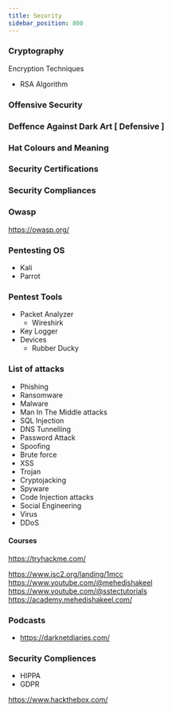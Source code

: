 ```yaml
---
title: Security
sidebar_position: 800
---
```


### Cryptography

Encryption Techniques
- RSA Algorithm

### Offensive Security

### Deffence Against Dark Art [ Defensive ]

### Hat Colours and Meaning

### Security Certifications

### Security Compliances

### Owasp

https://owasp.org/

### Pentesting OS

- Kali
- Parrot

### Pentest Tools

- Packet Analyzer 
  - Wireshirk
- Key Logger
- Devices
  - Rubber Ducky

### List of attacks

- Phishing
- Ransomware
- Malware
- Man In The Middle attacks
- SQL Injection
- DNS Tunnelling
- Password Attack
- Spoofing
- Brute force
- XSS
- Trojan
- Cryptojacking
- Spyware
- Code Injection attacks
- Social Engineering
- Virus
- DDoS

#### Courses

https://tryhackme.com/

https://www.isc2.org/landing/1mcc
https://www.youtube.com/@mehedishakeel
https://www.youtube.com/@sstectutorials
https://academy.mehedishakeel.com/

### Podcasts

- https://darknetdiaries.com/

### Security Compliences

- HIPPA
- GDPR

https://www.hackthebox.com/